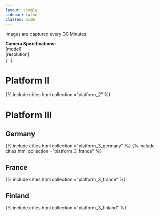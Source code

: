 ```yaml
---
layout: single
sidebar: false
classes: wide
---
```


Images are captured every 30 Minutes.

**Camera Specifications:**  
[model]  
[resolution]  
[...]
  
  
# Platform II

{% include cities.html collection ="platform_2" %}
  
  
# Platform III

## Germany

{% include cities.html collection ="platform_3_germany" %} {% include cities.html collection ="platform_3_france" %}

## France

{% include cities.html collection ="platform_3_france" %}

## Finland

{% include cities.html collection ="platform_3_finland" %}




